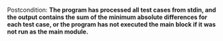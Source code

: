 Postcondition: **The program has processed all test cases from stdin, and the output contains the sum of the minimum absolute differences for each test case, or the program has not executed the main block if it was not run as the main module.**